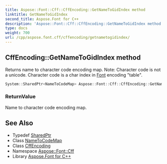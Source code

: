 ```yaml
---
title: Aspose::Font::Cff::CffEncoding::GetNameToGidIndex method
linktitle: GetNameToGidIndex
second_title: Aspose.Font for C++
description: 'Aspose::Font::Cff::CffEncoding::GetNameToGidIndex method. Returns name to character code encoding map. Note: Character code is not a unicode. Character code is a char index in Font encoding "table" in C++.'
type: docs
weight: 700
url: /cpp/aspose.font.cff/cffencoding/getnametogidindex/
---
```

## CffEncoding::GetNameToGidIndex method


Returns name to character code encoding map. Note: Character code is not a unicode. Character code is a char index in [Font](../../../aspose.font/font/) encoding "table".

```cpp
System::SharedPtr<NameToCodeMap> Aspose::Font::Cff::CffEncoding::GetNameToGidIndex()
```


### ReturnValue

Name to character code encoding map.

## See Also

* Typedef [SharedPtr](../../../system/sharedptr/)
* Class [NameToCodeMap](../../../aspose.font/nametocodemap/)
* Class [CffEncoding](../)
* Namespace [Aspose::Font::Cff](../../)
* Library [Aspose.Font for C++](../../../)

